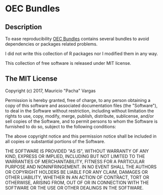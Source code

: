 # OEC Bundles

## Description

To ease reproducibility [OEC Bundles](https://github.com/observatory-economic-complexity/oec-bundles) contains several 
bundles to avoid dependencies or packages related problems.

I did not write this collection of R packages nor I modified them in any way. 

This collection of free software is released under MIT license.

## The MIT License

Copyright (c) 2017, Mauricio "Pacha" Vargas

Permission is hereby granted, free of charge, to any person obtaining
a copy of this software and associated documentation files (the
"Software"), to deal in the Software without restriction, including
without limitation the rights to use, copy, modify, merge, publish,
distribute, sublicense, and/or sell copies of the Software, and to
permit persons to whom the Software is furnished to do so, subject to
the following conditions:

The above copyright notice and this permission notice shall be
included in all copies or substantial portions of the Software.

THE SOFTWARE IS PROVIDED "AS IS", WITHOUT WARRANTY OF ANY KIND,
EXPRESS OR IMPLIED, INCLUDING BUT NOT LIMITED TO THE WARRANTIES OF
MERCHANTABILITY, FITNESS FOR A PARTICULAR PURPOSE AND
NONINFRINGEMENT. IN NO EVENT SHALL THE AUTHORS OR COPYRIGHT HOLDERS BE
LIABLE FOR ANY CLAIM, DAMAGES OR OTHER LIABILITY, WHETHER IN AN ACTION
OF CONTRACT, TORT OR OTHERWISE, ARISING FROM, OUT OF OR IN CONNECTION
WITH THE SOFTWARE OR THE USE OR OTHER DEALINGS IN THE SOFTWARE.
